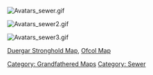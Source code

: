 ![](Avatars_sewer.gif "Avatars_sewer.gif")

![](Avatars_sewer2.gif "Avatars_sewer2.gif")

![](Avatars_sewer3.gif "Avatars_sewer3.gif")

[Duergar Stronghold Map](Duergar_Stronghold_Map "wikilink"), [Ofcol
Map](Ofcol_Map "wikilink")

[Category: Grandfathered Maps](Category:_Grandfathered_Maps "wikilink")
[Category: Sewer](Category:_Sewer "wikilink")
